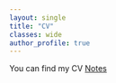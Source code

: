 ```yaml
---
layout: single
title: "CV"
classes: wide
author_profile: true
---
```

You can find my CV <a href="pdf/CV.pdf">Notes</a>
